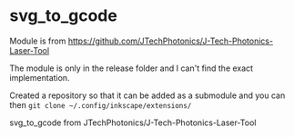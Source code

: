 # svg_to_gcode

Module is from https://github.com/JTechPhotonics/J-Tech-Photonics-Laser-Tool

The module is only in the release folder and I can't find the exact implementation.

Created a repository so that it can be added as a submodule and you can then ```git clone ~/.config/inkscape/extensions/```

svg_to_gcode from JTechPhotonics/J-Tech-Photonics-Laser-Tool
